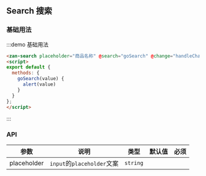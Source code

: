 <script>
export default {
  methods: {
    goSearch(value) {
      alert(value)
    },
    handleChange(value) {
      console.log(value);
    }
  }
};
</script>

## Search 搜索

### 基础用法

:::demo 基础用法
```html
<zan-search placeholder="商品名称" @search="goSearch" @change="handleChange"></zan-search>
<script>
export default {
  methods: {
    goSearch(value) {
      alert(value)
    }
  }
};
</script>
```
:::

### API

| 参数       | 说明      | 类型       | 默认值       | 必须       |
|-----------|-----------|-----------|-------------|-------------|
| placeholder | `input`的`placeholder`文案 | `string`  |           |     |
